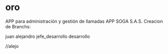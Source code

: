 
# oro
APP para administración y gestión de llamadas APP SOGA S.A.S.
Creacion de Branchs:

juan
alejandro
jefe_desarrollo
desarrollo


//alejo